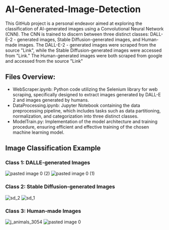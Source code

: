 # AI-Generated-Image-Detection
This GitHub project is a personal endeavor aimed at exploring the classification of AI-generated images using a Convolutional Neural Network (CNN). The CNN is trained to discern between three distinct classes:  DALL-E-2 - generated images, Stable Diffusion-generated images, and Human-made images. The DALL-E-2 - generated images were scraped from the source "Link", while the Stable Diffusion-generated images were accessed from "Link." The Human-generated images were both scraped from google and accessed from the source "Link"

## Files Overview:

* WebScraper.ipynb: Python code utilizing the Selenium library for web scraping, specifically designed to extract images generated by DALL-E 2 and images generated by humans.
* DataProcessing.ipynb: Jupyter Notebook containing the data preprocessing pipeline, which includes tasks such as data partitioning, normalization, and categorization into three distinct classes.
* ModelTrain.py: Implementation of the model architecture and training procedure, ensuring efficient and effective training of the chosen machine learning model.
## Image Classification Example

### Class 1: DALLE-generated Images
![pasted image 0 (2)](https://github.com/KarlYazigi/AI-Generated-Image-Detection/assets/66206934/fcc6f16f-cc48-4c6e-acdd-a9653aa09522)        ![pasted image 0 (1)](https://github.com/KarlYazigi/AI-Generated-Image-Detection/assets/66206934/f6d0d06a-1808-4404-8b51-1ba7824c4ded)


### Class 2: Stable Diffusion-generated Images

![sd_2](https://github.com/KarlYazigi/AI-Generated-Image-Detection/assets/66206934/9f9c3557-36a9-4ba0-a0e7-14690f051ac5)        ![sd_1](https://github.com/KarlYazigi/AI-Generated-Image-Detection/assets/66206934/01363718-cff3-45db-9d60-b3c59a71c3fe)

### Class 3: Human-made Images
![j_animals_3054](https://github.com/KarlYazigi/AI-Generated-Image-Detection/assets/66206934/57517bce-75ba-4dae-a8c9-7e598edaeec5)       ![pasted image 0](https://github.com/KarlYazigi/AI-Generated-Image-Detection/assets/66206934/ef18671a-70c6-41db-9474-139cc2a61f48)


